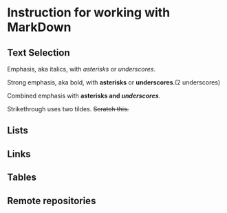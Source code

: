 # Instruction for working with MarkDown

## Text Selection

Emphasis, aka italics, with *asterisks* or _underscores_.

Strong emphasis, aka bold, with **asterisks** or __underscores__.(2 underscores)

Combined emphasis with **asterisks and _underscores_**.

Strikethrough uses two tildes. ~~Scratch this.~~

## Lists

## Links

## Tables

## Remote repositories